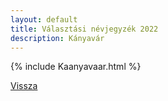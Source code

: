 ```yaml
---
layout: default
title: Választási névjegyzék 2022
description: Kányavár
---
```


{% include Kaanyavaar.html %}

[Vissza](./)